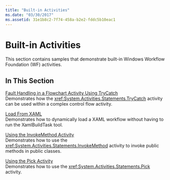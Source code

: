 ```yaml
---
title: "Built-in Activities"
ms.date: "03/30/2017"
ms.assetid: 31e1b8c2-7f74-458a-b2e2-fddc5b10eac1
---
```

# Built-in Activities
This section contains samples that demonstrate built-in Windows Workflow Foundation (WF) activities.  
  
## In This Section  
 [Fault Handling in a Flowchart Activity Using TryCatch](../samples/fault-handling-in-a-flowchart-activity-using-trycatch.md)  
 Demonstrates how the <xref:System.Activities.Statements.TryCatch> activity can be used within a complex control flow activity.  
  
 [Load From XAML](../samples/load-from-xaml.md)  
 Demonstrates how to dynamically load a XAML workflow without having to run the XamlBuildTask tool.
  
 [Using the InvokeMethod Activity](../samples/using-the-invokemethod-activity.md)  
 Demonstrates how to use the <xref:System.Activities.Statements.InvokeMethod> activity to invoke public methods in public classes.  
  
 [Using the Pick Activity](../samples/using-the-pick-activity.md)  
 Demonstrates how to use the <xref:System.Activities.Statements.Pick> activity.
